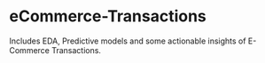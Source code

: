 # eCommerce-Transactions
Includes EDA, Predictive models and some actionable insights of E-Commerce Transactions.
